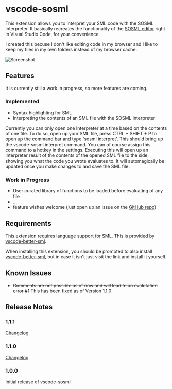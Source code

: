 # vscode-sosml

This extension allows you to interpret your SML code with the SOSML interpreter.
It basically recreates the functionality of the [SOSML editor](https://sosml.org/editor) right in Visual Studio Code, for your convenience.

I created this becuse I don't like editing code in my browser and I like to keep my files in my own folders instead of my browser cache.

![Screenshot](https://github.com/bmo-at/vscode-sosml/blob/master/static/screenshots/helloworld.png?raw=true)

## Features

It is currently still a work in progress, so more features are coming.

### Implemented

* Syntax highlighting for SML
* Interpreting the contents of an SML file with the SOSML interpreter

Currently you can only open one Interpreter at a time based on the contents of one file. To do so, open up your SML file, press CTRL + SHIFT + P to open up the command bar and type 'sosml interpret'. This should bring up the vscode-sosml.interpret command. You can of course assign this command to a hotkey in the settings.
Executing this will open up an interpreter result of the contents of the opened SML file to the side, showing you what the code you wrote evaluates to.
It will automagically be updated once you make changes to and save the SML file.

### Work in Progress

* User curated library of functions to be loaded before evaluating of any file
* ...
* feature wishes welcome (just open up an issue on the [GitHub repo](https://github.com/bmo-at/vscode-sosml/issues)) 

## Requirements

This extension requires language support for SML. This is provided by [vscode-better-sml](https://marketplace.visualstudio.com/items?itemName=stonebuddha.vscode-better-sml).

When installing this extension, you should be prompted to also install [vscode-better-sml](https://marketplace.visualstudio.com/items?itemName=stonebuddha.vscode-better-sml), but in case it isn't just visit the link and install it yourself.

## Known Issues

* ~~Comments are not possible as of now and will lead to an evalutation error [#1](https://github.com/bmo-at/vscode-sosml/issues/1)~~ This has been fixed as of Version 1.1.0

## Release Notes

### 1.1.1

[Changelog](https://github.com/bmo-at/vscode-sosml/blob/master/CHANGELOG.md#111---1192020)

### 1.1.0

[Changelog](https://github.com/bmo-at/vscode-sosml/blob/master/CHANGELOG.md#110---1182020)

### 1.0.0

Initial release of vscode-sosml
